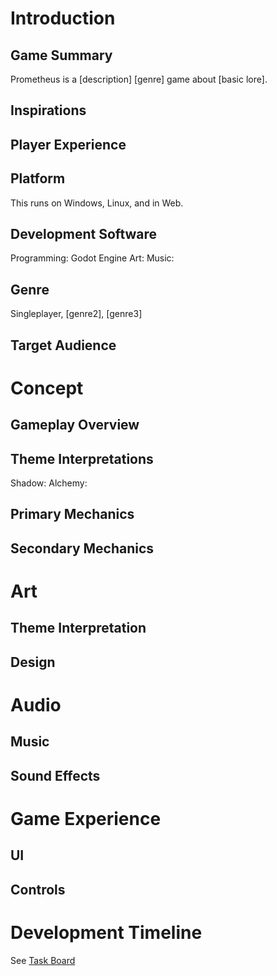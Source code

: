 # Introduction
## Game Summary
Prometheus is a [description] [genre] game about [basic lore].

## Inspirations

## Player Experience

## Platform
This runs on Windows, Linux, and in Web.

## Development Software
Programming: Godot Engine
Art: 
Music: 

## Genre
Singleplayer, [genre2], [genre3]

## Target Audience


# Concept
## Gameplay Overview

## Theme Interpretations
Shadow: 
Alchemy: 

## Primary Mechanics

## Secondary Mechanics

# Art

## Theme Interpretation

## Design

# Audio

## Music

## Sound Effects

# Game Experience

## UI

## Controls

# Development Timeline
See [Task Board](https://github.com/orgs/BurntToaster-Pirate15/projects/1)
